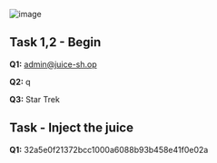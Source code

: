 ![image](https://github.com/vanniichan/TryHackMe/assets/112863484/470d1223-654e-4bc1-b958-7fdf4d675542)

<h2>Task 1,2 - Begin</h2>

**Q1:** admin@juice-sh.op

**Q2:** q

**Q3:** Star Trek

<h2>Task  - Inject the juice</h2>

**Q1:** 32a5e0f21372bcc1000a6088b93b458e41f0e02a

